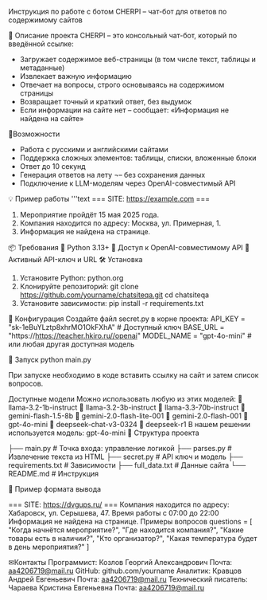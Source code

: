 Инструкция по работе с ботом
CHERPI – чат-бот для ответов по содержимому сайтов

📌 Описание проекта
CHERPI – это консольный чат-бот, который по введённой ссылке:
- Загружает содержимое веб-страницы (в том числе текст, таблицы и метаданные)
- Извлекает важную информацию
- Отвечает на вопросы, строго основываясь на содержимом страницы
- Возвращает точный и краткий ответ, без выдумок
- Если информации на сайте нет – сообщает: «Информация не найдена на сайте»

Возможности
- Работа с русскими и английскими сайтами
- Поддержка сложных элементов: таблицы, списки, вложенные блоки
- Ответ до 10 секунд
- Генерация ответов на лету ¬– без сохранения данных
- Подключение к LLM-моделям через OpenAI-совместимый API

💡 Пример работы
'''text
=== SITE: https://example.com ===
1. Мероприятие пройдёт 15 мая 2025 года.
2. Компания находится по адресу: Москва, ул. Примерная, 1.
3. Информация не найдена на странице.

📦 Требования
 Python 3.13+
 Доступ к OpenAI-совместимому API
 Активный API-ключ и URL
🛠 Установка
1. Установите Python: python.org
2. Клонируйте репозиторий:
git clone https://github.com/yourname/chatsiteqa.git
cd chatsiteqa
3. Установите зависимости:
pip install -r requirements.txt

🔐 Конфигурация
Создайте файл secret.py в корне проекта:
API_KEY = "sk-1eBuYLztp8xhrMO1OkFXhA" # Доступный ключ
BASE_URL = "https://https://teacher.hkiro.ru//openai"
MODEL_NAME = "gpt-4o-mini"  # или любая другая доступная модель

🚀 Запуск
python main.py

При запуске необходимо в коде вставить ссылку на сайт и затем список вопросов.

Доступные модели
Можно использовать любую из этих моделей:
 llama-3.2-1b-instruct
 llama-3.2-3b-instruct
 llama-3.3-70b-instruct
 gemini-flash-1.5-8b
 gemini-2.0-flash-lite-001
 gemini-2.0-flash-001
 gpt-4o-mini
 deepseek-chat-v3-0324
 deepseek-r1
В нашем решении используется модель: gpt-4o-mini
📁 Структура проекта

├── main.py             # Точка входа: управление логикой
├── parses.py           # Извлечение текста из HTML
├── secret.py           # API ключ и модель
├── requirements.txt    # Зависимости
├── full_data.txt          # Данные сайта
└── README.md           # Инструкция

📌 Пример формата вывода

=== SITE: https://dvgups.ru/ ===
Компания находится по адресу: Хабаровск, ул. Серышева, 47.
Время работы с 07:00 до 22:00
Информация не найдена на странице.
Примеры вопросов
questions = [
    "Когда начнётся мероприятие?",
    "Где находится компания?",
    "Какие товары есть в наличии?",
    "Кто организатор?",
    "Какая температура будет в день мероприятия?"
]

✉Контакты
Программист: Козлов Георгий Александрович
Почта: aa4206719@mail.ru
GitHub: github.com/yourname
Аналитик: Кравцов Андрей Евгеньевич
Почта: aa4206719@mail.ru
Технический писатель: Чараева Кристина Евгеньевна
Почта: aa4206719@mail.ru

